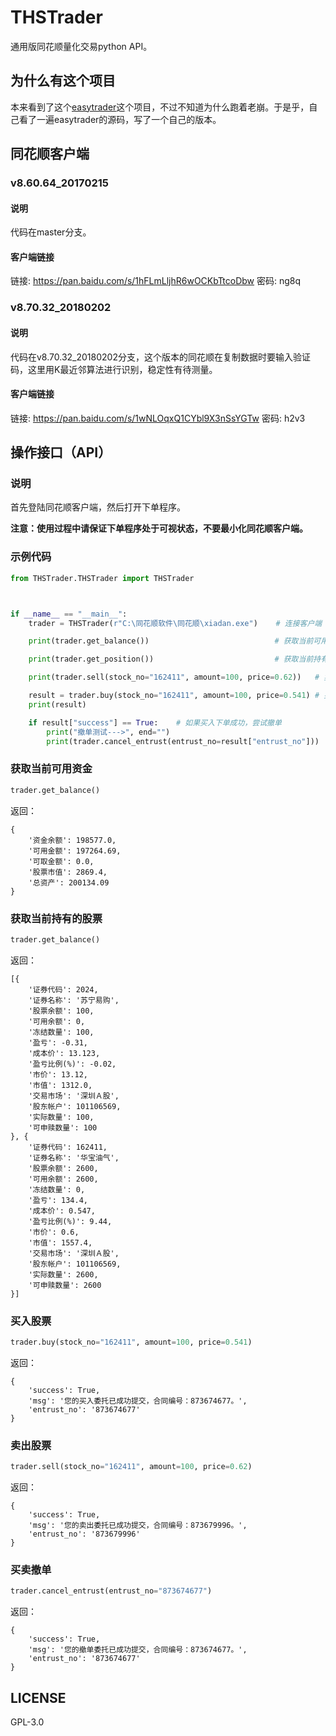 # THSTrader
通用版同花顺量化交易python API。

## 为什么有这个项目
本来看到了这个[easytrader](https://github.com/shidenggui/easytrader)这个项目，不过不知道为什么跑着老崩。于是乎，自己看了一遍easytrader的源码，写了一个自己的版本。


## 同花顺客户端
### v8.60.64_20170215
#### 说明
代码在master分支。

#### 客户端链接
链接: https://pan.baidu.com/s/1hFLmLljhR6wOCKbTtcoDbw 密码: ng8q

### v8.70.32_20180202
#### 说明
代码在v8.70.32_20180202分支，这个版本的同花顺在复制数据时要输入验证码，这里用K最近邻算法进行识别，稳定性有待测量。
#### 客户端链接
链接: https://pan.baidu.com/s/1wNLOqxQ1CYbl9X3nSsYGTw 密码: h2v3


## 操作接口（API）
### 说明
首先登陆同花顺客户端，然后打开下单程序。

**注意：使用过程中请保证下单程序处于可视状态，不要最小化同花顺客户端。**

### 示例代码
``` python
from THSTrader.THSTrader import THSTrader



if __name__ == "__main__":
    trader = THSTrader(r"C:\同花顺软件\同花顺\xiadan.exe")    # 连接客户端

    print(trader.get_balance())                            # 获取当前可用资金

    print(trader.get_position())                           # 获取当前持有的股票

    print(trader.sell(stock_no="162411", amount=100, price=0.62))   # 卖出股票

    result = trader.buy(stock_no="162411", amount=100, price=0.541) # 买入股票
    print(result)

    if result["success"] == True:	 # 如果买入下单成功，尝试撤单
        print("撤单测试--->", end="")
        print(trader.cancel_entrust(entrust_no=result["entrust_no"]))
```

### 获取当前可用资金
``` python
trader.get_balance()
```
返回：
``` 
{
	'资金余额': 198577.0,
	'可用金额': 197264.69,
	'可取金额': 0.0,
	'股票市值': 2869.4,
	'总资产': 200134.09
}
```
### 获取当前持有的股票
``` python
trader.get_balance()
```
返回：
``` 
[{
	'证券代码': 2024,
	'证券名称': '苏宁易购',
	'股票余额': 100,
	'可用余额': 0,
	'冻结数量': 100,
	'盈亏': -0.31,
	'成本价': 13.123,
	'盈亏比例(%)': -0.02,
	'市价': 13.12,
	'市值': 1312.0,
	'交易市场': '深圳Ａ股',
	'股东帐户': 101106569,
	'实际数量': 100,
	'可申赎数量': 100
}, {
	'证券代码': 162411,
	'证券名称': '华宝油气',
	'股票余额': 2600,
	'可用余额': 2600,
	'冻结数量': 0,
	'盈亏': 134.4,
	'成本价': 0.547,
	'盈亏比例(%)': 9.44,
	'市价': 0.6,
	'市值': 1557.4,
	'交易市场': '深圳Ａ股',
	'股东帐户': 101106569,
	'实际数量': 2600,
	'可申赎数量': 2600
}]
```

### 买入股票
``` python
trader.buy(stock_no="162411", amount=100, price=0.541)
```
返回：
``` 
{
	'success': True,
	'msg': '您的买入委托已成功提交，合同编号：873674677。',
	'entrust_no': '873674677'
}
```

### 卖出股票
``` python
trader.sell(stock_no="162411", amount=100, price=0.62)
```
返回：
``` 
{
	'success': True,
	'msg': '您的卖出委托已成功提交，合同编号：873679996。',
	'entrust_no': '873679996'
}
```


### 买卖撤单
``` python
trader.cancel_entrust(entrust_no="873674677")
```
返回：
``` 
{
	'success': True,
	'msg': '您的撤单委托已成功提交，合同编号：873674677。',
	'entrust_no': '873674677'
}
```

## LICENSE
GPL-3.0